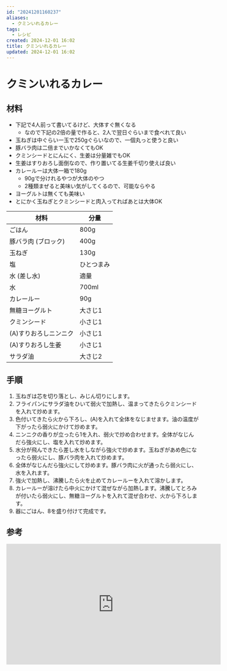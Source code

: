 ```yaml
---
id: "20241201160237"
aliases:
  - クミンいれるカレー
tags:
  - レシピ
created: 2024-12-01 16:02
title: クミンいれるカレー
updated: 2024-12-01 16:02
---
```


# クミンいれるカレー

## 材料

- 下記で4人前って書いてるけど、大体すぐ無くなる
    - なので下記の2倍の量で作ると、2人で翌日ぐらいまで食べれて良い
- 玉ねぎは中ぐらい一玉で250gぐらいなので、一個丸っと使うと良い
- 豚バラ肉は二倍までいかなくてもOK
- クミンシードとにんにく、生姜は分量雑でもOK
- 生姜はすりおろし面倒なので、作り置いてる生姜千切り使えば良い
- カレールーは大体一箱で180g
    - 90gで分けれるやつが大体のやつ
    - 2種類まぜると美味い気がしてくるので、可能ならやる
- ヨーグルトは無くても美味い
- とにかく玉ねぎとクミンシードと肉入ってればあとは大体OK


| 材料               | 分量         |
|--------------------|-------------|
| ごはん             | 800g        |
| 豚バラ肉 (ブロック) | 400g        |
| 玉ねぎ             | 130g        |
| 塩                 | ひとつまみ   |
| 水 (差し水)        | 適量        |
| 水                 | 700ml       |
| カレールー         | 90g         |
| 無糖ヨーグルト     | 大さじ1     |
| クミンシード       | 小さじ1     |
| (A)すりおろしニンニク | 小さじ1     |
| (A)すりおろし生姜  | 小さじ1     |
| サラダ油           | 大さじ2     |

## 手順

1.  玉ねぎは芯を切り落とし、みじん切りにします。
2.  フライパンにサラダ油をひいて弱火で加熱し、温まってきたらクミンシードを入れて炒めます。
3.  色付いてきたら火から下ろし、(A)を入れて全体をなじませます。油の温度が下がったら弱火にかけて炒めます。
4.  ニンニクの香りが立ったら1を入れ、弱火で炒め合わせます。全体がなじんだら強火にし、塩を入れて炒めます。
5.  水分が飛んできたら差し水をしながら強火で炒めます。玉ねぎがあめ色になったら弱火にし、豚バラ肉を入れて炒めます。
6.  全体がなじんだら強火にして炒めます。豚バラ肉に火が通ったら弱火にし、水を入れます。
7.  強火で加熱し、沸騰したら火を止めてカレールーを入れて溶かします。
8.  カレールーが溶けたら中火にかけて混ぜながら加熱します。沸騰してとろみが付いたら弱火にし、無糖ヨーグルトを入れて混ぜ合わせ、火から下ろします。
9.  器にごはん、8を盛り付けて完成です。

## 参考

<iframe width="560" height="315" src="https://www.youtube.com/embed/dDkYd0N5Zck?si=PhH1LztHIOn7m1_k" title="YouTube video player" frameborder="0" allow="accelerometer; autoplay; clipboard-write; encrypted-media; gyroscope; picture-in-picture; web-share" referrerpolicy="strict-origin-when-cross-origin" allowfullscreen></iframe>

